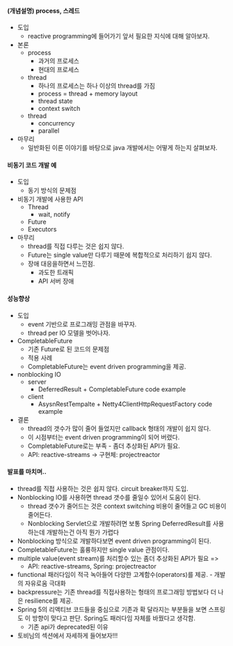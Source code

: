 #### (개념설명) process, 스레드
- 도입
  - reactive programming에 들어가기 앞서 필요한 지식에 대해 알아보자.
- 본론
  - process
    - 과거의 프로세스
    - 현대의 프로세스
  - thread
    - 하나의 프로세스는 하나 이상의 thread를 가짐
    - process = thread + memory layout
    - thread state
    - context switch
  - thread
    - concurrency
    - parallel
- 마무리
  - 일반화된 이론 이야기를 바탕으로 java 개발에서는 어떻게 하는지 살펴보자.

#### 비동기 코드 개발 예
- 도입
  - 동기 방식의 문제점
- 비동기 개발에 사용한 API
  - Thread
    - wait, notify
  - Future
  - Executors
- 마무리
  - thread를 직접 다루는 것은 쉽지 않다.
  - Future는 single value만 다루기 때문에 복합적으로 처리하기 쉽지 않다.
  - 장애 대응을하면서 느낀점.
      - 과도한 트래픽
      - API 서버 장애

#### 성능향상
- 도입
  - event 기반으로 프로그래밍 관점을 바꾸자.
  - thread per IO 모델을 벗어나자.
- CompletableFuture  
  - 기존 Future로 된 코드의 문제점
  - 적용 사례
  - CompletableFuture는 event driven programming을 제공.
- nonblocking IO
    - server
      - DeferredResult + CompletableFuture code example
    - client
      - AsysnRestTempalte + Netty4ClientHttpRequestFactory code example
- 결론
  - thread의 갯수가 많이 줄어 들었지만 callback 형태의 개발이 쉽지 않다.
  - 이 시점부터는 event driven programming이 되어 버렸다.
  - CompletableFuture로는 부족 - 좀더 추상화된 API가 필요.
   - API: reactive-streams -> 구현체: projectreactor

#### 발표를 마치며..
  - thread를 직접 사용하는 것은 쉽지 않다. circuit breaker까지 도입.
  - Nonblocking IO를 사용하면 thread 갯수를 줄일수 있어서 도움이 된다.
    - thread 갯수가 줄어드는 것은 context switching 비용이 줄어들고 GC 비용이 줄어든다.
    - Nonblocking Servlet으로 개발하려면 보통 Spring DeferredResult를 사용하는데 개발하는건 아직 뭔가 가렵다
  - Nonblocking 방식으로 개발하다보면 event driven programming이 된다.  
  - CompletableFuture는 훌륭하지만 single value 관점이다.
  - multiple value(event stream)를 처리할수 있는 좀더 추상화된 API가 필요 =>
    - API: reactive-streams, Spring: projectreactor
  - functional 패러다임이 적극 녹아들어 다양한 고계함수(operators)를 제공. - 개발의 자유로움 극대화
  - backpressure는 기존 thread를 직접사용하는 형태의 프로그래밍 방법보다 더 나은 resilience를 제공.
  - Spring 5의 리액티브 코드들을 중심으로 기존과 확 달라지는 부분들을 보면 스프링도 이 방향이 맞다고 판단. Spring도 패러다임 자체를 바꿨다고 생각함.
    - 기존 api가 deprecated된 이유
  - 토비님의 섹션에서 자세하게 들어보자!!!
